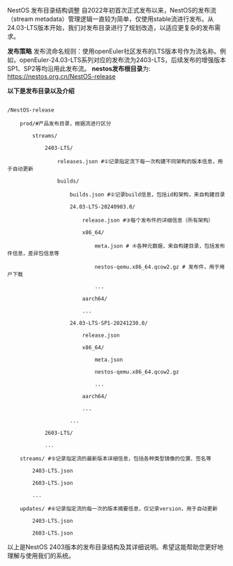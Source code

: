 
NestOS 发布目录结构调整
自2022年初首次正式发布以来，NestOS的发布流（stream metadata）管理逻辑一直较为简单，仅使用stable流进行发布。从24.03-LTS版本开始，我们对发布目录进行了规划改造，以适应更复杂的发布需求。

**发布策略**
发布流命名规则：使用openEuler社区发布的LTS版本号作为流名称。例如，openEuler-24.03-LTS系列对应的发布流为2403-LTS，后续发布的增强版本SP1、SP2等均沿用此发布流。
**nestos发布根目录**为: https://nestos.org.cn/NestOS-release

**以下是发布目录以及介绍**

```

/NestOS-release

	prod/#产品发布目录，根据流进行区分

		streams/

			2403-LTS/

				releases.json #①记录指定流下每一次构建不同架构的版本信息，用于自动更新

				builds/

					builds.json #②记录build信息，包括id和架构，来自构建目录

					24.03-LTS-20240903.0/

						release.json #③每个发布件的详细信息（所有架构）

						x86_64/

							meta.json # ④各种元数据，来自构建目录，包括发布件信息，差异包信息等

							nestos-qemu.x86_64.qcow2.gz # 发布件，用于用户下载

							...

						aarch64/

						...

					24.03-LTS-SP1-20241230.0/

						release.json

						x86_64/

							meta.json

							nestos-qemu.x86_64.qcow2.gz

							...

						aarch64/

						...

					...

			2603-LTS/

			...

	streams/ #⑤记录指定流的最新版本详细信息，包括各种类型镜像的位置、签名等

		2403-LTS.json

		2603-LTS.json

		...

	updates/ #⑥记录指定流的每一次的版本摘要信息，仅记录version，用于自动更新

		2403-LTS.json

		2603-LTS.json
```

以上是NestOS 2403版本的发布目录结构及其详细说明。希望这能帮助您更好地理解与使用我们的系统。


